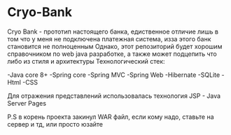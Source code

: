 # Cryo-Bank
Cryo Bank - прототип настоящего банка, едиственное отличие лишь в том что у меня не подключена платежная система, изза этого банк становится не полноценным
Однако, этот репозиторий будет хорошим справочником по web java разработке, а также может подцепить что либо из стиля и архитектуры
Технологический стек:

-Java core 8+
-Spring core
-Spring MVC
-Spring Web
-Hibernate
-SQLite
-Html
-CSS

Для отражения представлений использовалась технология JSP - Java Server Pages

P.S в корень проекта закинул WAR файл, если кому надо, ставьте на сервер и тд, или просто юзайте
